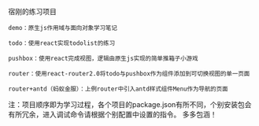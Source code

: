 宿刚的练习项目

    demo：原生js作用域与面向对象学习笔记
    
    todo：使用react实现todolist的练习
    
    pushbox：使用react完成视图，逻辑由原生js实现的简单推箱子小游戏
    
    router：使用react-router2.0将todo与pushbox作为组件添加到可切换视图的单一页面
    
    router+antd（蚂蚁金服）：上例router中引入antd样式组件Menu作为导航的页面

   注：项目顺序即为学习过程，各个项目的package.json有所不同，个别安装包会有所冗余，进入调试命令请根据个别配置中设置的指令。
多多包涵！
